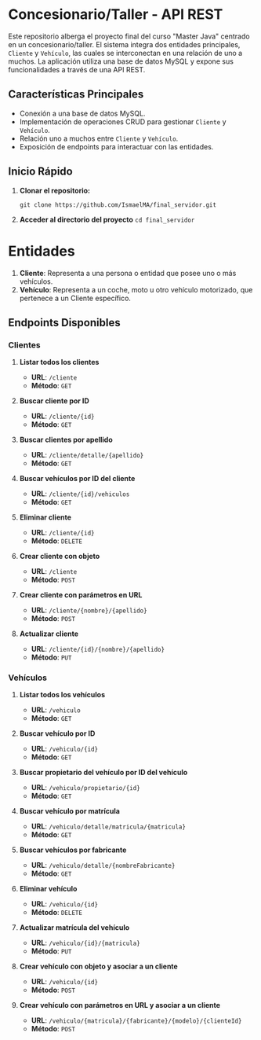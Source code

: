 # Concesionario/Taller - API REST

Este repositorio alberga el proyecto final del curso "Master Java" centrado en un concesionario/taller. El sistema integra dos entidades principales, `Cliente` y `Vehículo`, las cuales se interconectan en una relación de uno a muchos. La aplicación utiliza una base de datos MySQL y expone sus funcionalidades a través de una API REST.

## Características Principales

- Conexión a una base de datos MySQL.
- Implementación de operaciones CRUD para gestionar `Cliente` y `Vehículo`.
- Relación uno a muchos entre `Cliente` y `Vehículo`.
- Exposición de endpoints para interactuar con las entidades.

## Inicio Rápido

1. **Clonar el repositorio:**
  
   ```git clone https://github.com/IsmaelMA/final_servidor.git```
   
3. **Acceder al directorio del proyecto**
  ```cd final_servidor```

# Entidades

1. **Cliente**: Representa a una persona o entidad que posee uno o más vehículos.
2. **Vehículo**: Representa a un coche, moto u otro vehículo motorizado, que pertenece a un Cliente específico.

## Endpoints Disponibles

### Clientes

1. **Listar todos los clientes**
   - **URL**: `/cliente`
   - **Método**: `GET`

2. **Buscar cliente por ID**
   - **URL**: `/cliente/{id}`
   - **Método**: `GET`

3. **Buscar clientes por apellido**
   - **URL**: `/cliente/detalle/{apellido}`
   - **Método**: `GET`

4. **Buscar vehículos por ID del cliente**
   - **URL**: `/cliente/{id}/vehiculos`
   - **Método**: `GET`

5. **Eliminar cliente**
   - **URL**: `/cliente/{id}`
   - **Método**: `DELETE`

6. **Crear cliente con objeto**
   - **URL**: `/cliente`
   - **Método**: `POST`

7. **Crear cliente con parámetros en URL**
   - **URL**: `/cliente/{nombre}/{apellido}`
   - **Método**: `POST`

8. **Actualizar cliente**
   - **URL**: `/cliente/{id}/{nombre}/{apellido}`
   - **Método**: `PUT`

### Vehículos

1. **Listar todos los vehículos**
   - **URL**: `/vehiculo`
   - **Método**: `GET`

2. **Buscar vehículo por ID**
   - **URL**: `/vehiculo/{id}`
   - **Método**: `GET`

3. **Buscar propietario del vehículo por ID del vehículo**
   - **URL**: `/vehiculo/propietario/{id}`
   - **Método**: `GET`

4. **Buscar vehículo por matrícula**
   - **URL**: `/vehiculo/detalle/matricula/{matricula}`
   - **Método**: `GET`

5. **Buscar vehículos por fabricante**
   - **URL**: `/vehiculo/detalle/{nombreFabricante}`
   - **Método**: `GET`

6. **Eliminar vehículo**
   - **URL**: `/vehiculo/{id}`
   - **Método**: `DELETE`

7. **Actualizar matrícula del vehículo**
   - **URL**: `/vehiculo/{id}/{matricula}`
   - **Método**: `PUT`

8. **Crear vehículo con objeto y asociar a un cliente**
   - **URL**: `/vehiculo/{id}`
   - **Método**: `POST`

9. **Crear vehículo con parámetros en URL y asociar a un cliente**
   - **URL**: `/vehiculo/{matricula}/{fabricante}/{modelo}/{clienteId}`
   - **Método**: `POST`




 
  


   
